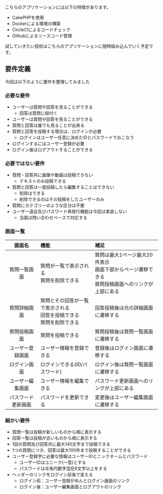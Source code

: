 こちらのアプリケーションには以下の特徴があります。

- CakePHPを使用
- Dockerによる環境の構築
- CircleCIによるコードチェック
- Githubによるソースコード管理

試していきたい技術はこちらのアプリケーションに随時組み込んでいく予定です。

## 要件定義
今回は以下のように要件を整理してみました

### 必要な要件
- ユーザーは質問や回答を見ることができる
  - 回答は質問に紐付く
- ユーザーは質問や回答を見ることができる
- 質問と回答は誰でも見ることが出来る
- 質問と回答を投稿する場合は、ログインが必要
  - ログインはユーザー任意に決めたIDとパスワードでおこなう
- ログインするにはユーザー登録が必要
- ログイン後はログアウトすることができる

### 必要ではない要件
- 質問・回答共に画像や動画は投稿できない
  - テキストのみ投稿できる
- 質問と回答は一度投稿したら編集することはできない
  - 削除はできる
  - 削除できるのはその投稿をしたユーザーのみ
- 質問にカテゴリーのような区分は不要
- ユーザー退会及びパスワード再発行機能は今回は実装しない
  - 当面は問い合わせベースで対応する

### 画面一覧

| 画面名 | 機能 | 補足 |
|:-----------:|:------------|:------------|
| 質問一覧画面 | 質問が一覧で表示される<br/>質問を削除できる | 質問は最大1ページ最大20件表示<br/>画面下部からページ遷移できる<br/>質問投稿画面へのリンクが上部にある |
| 質問詳細画面 | 質問とその回答が一覧で表示される<br/>回答を投稿できる<br/>質問を削除できる | 回答投稿後は元の詳細画面に遷移する |
| 質問投稿画面 | 質問を投稿できる | 質問投稿後は質問一覧画面に遷移する |
| ユーザー登録画面| ユーザー情報を登録できる | 登録後はログイン画面に遷移する |
| ログイン画面 | ログインできる(ID/パスワード) | ログイン後は質問一覧画面に遷移する |
| ユーザー編集画面 | ユーザー情報を編集できる | パスワード更新画面へのリンクが上部にある |
| パスワード更新画面 | パスワードを更新できる | 変更後はユーザー編集画面に遷移する |

### 細かい要件
- 質問一覧は投稿が新しいものから順に表示する
- 回答一覧は投稿が古いものから順に表示する
- 1回の質問及び回答共に最大140文字まで投稿できる
- 1つの質問につき、回答は最大100件まで投稿することができる
- ユーザー登録字に必要な情報はユーザーIDとニックネームとパスワード
  - ユーザーIDはユニーク(一意)とする
  - パスワードは半角円数字混在8文字以上をする
- ヘッダーのリンクをログイン前後で変える
  - ログイン前：ユーザー登録がめんとログイン画面のリンク
  - ログイン後：ユーザー編集画面とログアウトのリンク
